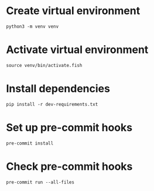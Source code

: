 # Create virtual environment

`python3 -m venv venv`

# Activate virtual environment

`source venv/bin/activate.fish`

# Install dependencies

`pip install -r dev-requirements.txt`

# Set up pre-commit hooks

`pre-commit install`

# Check pre-commit hooks

`pre-commit run --all-files`

